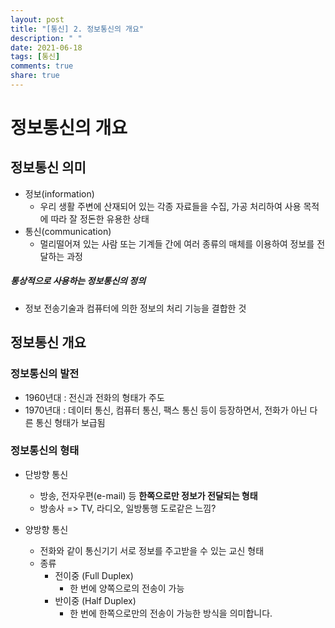 ```yaml
---
layout: post
title: "[통신] 2. 정보통신의 개요"
description: " "
date: 2021-06-18
tags: [통신]
comments: true
share: true
---
```


# 정보통신의 개요



## 정보통신 의미

- 정보(information)
  - 우리 생활 주변에 산재되어 있는 각종 자료들을 수집, 가공 처리하여
    사용 목적에 따라 잘 정돈한 유용한 상태
- 통신(communication)
  - 멀리떨어져 있는 사람 또는 기계들 간에
    여러 종류의 매체를 이용하여 정보를 전달하는 과정



##### 통상적으로 사용하는 정보통신의 정의

- 정보 전송기술과 컴퓨터에 의한 정보의 처리 기능을 결합한 것



## 정보통신 개요

### 정보통신의 발전

- 1960년대 : 전신과 전화의 형태가 주도
- 1970년대 : 데이터 통신, 컴퓨터 통신, 팩스 통신 등이 등장하면서, 전화가 아닌 다른 통신 형태가 보급됨



### 정보통신의 형태

- 단방향 통신

  - 방송, 전자우편(e-mail) 등 **한쪽으로만 정보가 전달되는 형태**
  - 방송사 => TV, 라디오, 일방통행 도로같은 느낌?

  

- 양방향 통신

  - 전화와 같이 통신기기 서로 정보를 주고받을 수 있는 교신 형태
  - 종류
    - 전이중 (Full Duplex)
      - 한 번에 양쪽으로의 전송이 가능
    - 반이중 (Half Duplex)
      - 한 번에 한쪽으로만의 전송이 가능한 방식을 의미합니다.